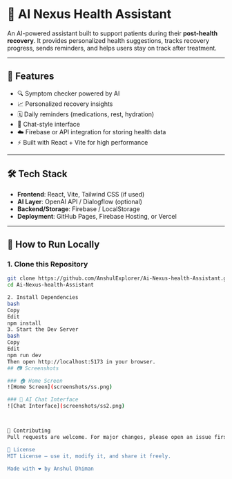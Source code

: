 # 🤖 AI Nexus Health Assistant

An AI-powered assistant built to support patients during their **post-health recovery**. It provides personalized health suggestions, tracks recovery progress, sends reminders, and helps users stay on track after treatment.

---

## 🌟 Features

- 🔍 Symptom checker powered by AI
- 📈 Personalized recovery insights
- 🗓️ Daily reminders (medications, rest, hydration)
- 💬 Chat-style interface
- ☁️ Firebase or API integration for storing health data
- ⚡ Built with React + Vite for high performance

---

## 🛠️ Tech Stack

- **Frontend**: React, Vite, Tailwind CSS (if used)
- **AI Layer**: OpenAI API / Dialogflow (optional)
- **Backend/Storage**: Firebase / LocalStorage
- **Deployment**: GitHub Pages, Firebase Hosting, or Vercel

---

## 🚀 How to Run Locally

### 1. Clone this Repository

```bash
git clone https://github.com/AnshulExplorer/Ai-Nexus-health-Assistant.git
cd Ai-Nexus-health-Assistant

2. Install Dependencies
bash
Copy
Edit
npm install
3. Start the Dev Server
bash
Copy
Edit
npm run dev
Then open http://localhost:5173 in your browser.
## 📷 Screenshots

### 🏠 Home Screen
![Home Screen](screenshots/ss.png)

### 💬 AI Chat Interface
![Chat Interface](screenshots/ss2.png)



🤝 Contributing
Pull requests are welcome. For major changes, please open an issue first to discuss what you'd like to change or add.

📄 License
MIT License — use it, modify it, and share it freely.

Made with ❤️ by Anshul Dhiman